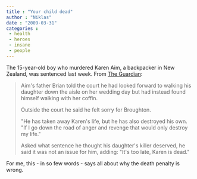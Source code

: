 ```yaml
---
title : "Your child dead"
author : "Niklas"
date : "2009-03-31"
categories : 
 - health
 - heroes
 - insane
 - people
---
```


The 15-year-old boy who murdered Karen Aim, a backpacker in New Zealand, was sentenced last week. From [The Guardian](http://www.guardian.co.uk/world/2009/mar/26/ukcrime-newzealand):

> Aim's father Brian told the court he had looked forward to walking his daughter down the aisle on her wedding day but had instead found himself walking with her coffin.
> 
> Outside the court he said he felt sorry for Broughton.
> 
> "He has taken away Karen's life, but he has also destroyed his own. "If I go down the road of anger and revenge that would only destroy my life."
> 
> Asked what sentence he thought his daughter's killer deserved, he said it was not an issue for him, adding: "It's too late, Karen is dead."

For me, this - in so few words - says all about why the death penalty is wrong.
